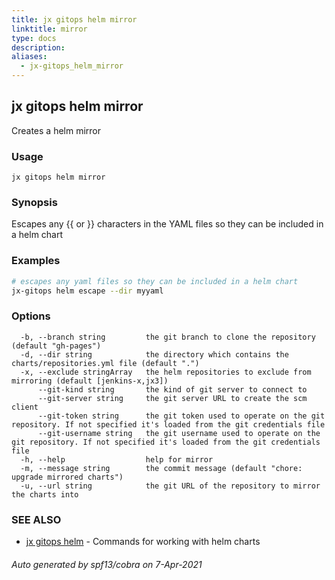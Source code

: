 ```yaml
---
title: jx gitops helm mirror
linktitle: mirror
type: docs
description: 
aliases:
  - jx-gitops_helm_mirror
---
```


## jx gitops helm mirror

Creates a helm mirror 

### Usage

```
jx gitops helm mirror
```

### Synopsis

Escapes any {{ or }} characters in the YAML files so they can be included in a helm chart

### Examples

  ```bash
  # escapes any yaml files so they can be included in a helm chart
  jx-gitops helm escape --dir myyaml

  ```
### Options

```
  -b, --branch string         the git branch to clone the repository (default "gh-pages")
  -d, --dir string            the directory which contains the charts/repositories.yml file (default ".")
  -x, --exclude stringArray   the helm repositories to exclude from mirroring (default [jenkins-x,jx3])
      --git-kind string       the kind of git server to connect to
      --git-server string     the git server URL to create the scm client
      --git-token string      the git token used to operate on the git repository. If not specified it's loaded from the git credentials file
      --git-username string   the git username used to operate on the git repository. If not specified it's loaded from the git credentials file
  -h, --help                  help for mirror
  -m, --message string        the commit message (default "chore: upgrade mirrored charts")
  -u, --url string            the git URL of the repository to mirror the charts into
```

### SEE ALSO

* [jx gitops helm](..)	 - Commands for working with helm charts

###### Auto generated by spf13/cobra on 7-Apr-2021
